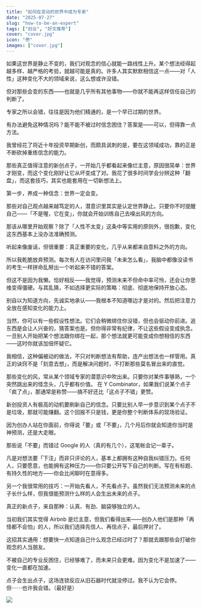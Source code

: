 ```yaml
---
title: "如何在变动的世界中成为专家"
date: "2025-07-27"
slug: "how-to-be-an-expert"
tags: ["创业", "好文推荐"]
cover: "cover.jpg"
icon: "😎"
images: ["cover.jpg"]
---
```

如果这世界是静止不变的，我们对观念的信心就能一路线性上升。某个想法经得起越多样、越严格的考验，就越可能是真的。许多人其实默默相信这一点——对「人性」这种变化不大的领域来说，这么想或许没错。



但对那些会变的东西——也就是几乎所有其他事物——你就不能再这样信任自己的判断了。



专家之所以会错，往往是因为他们精通的，是一个早已过期的世界。



有办法避免这种情况吗？能不能不被过时信念困住？答案是——可以，但得靠一点方法。



我曾经花了将近十年投资早期新创，而颇具讽刺的是，要在这领域成功，靠的正是不断砍掉重练信念的能力。



那些真正值得注意的新创点子，一开始几乎都看起来像烂主意，原因很简单：世界才刚变，而这个变化刚好让它从坏变成了对。我花了很多时间学会分辨这种「翻盘」，而这套技巧，其实也能套用在一切新想法上。



第一步，养成一种信念：世界一定会变。



那些对自己观点越来越笃定的人，潜意识里其实是认定世界静止。只要你不时提醒自己——「不是喔，它在变」，你就会开始训练自己去嗅出风的方向。



那该从哪里开始观察？除了「人性不太变」这条中等实用的原则外，很抱歉，变化这东西基本上没办法准确预测。



听起来像废话，但很重要：真正重要的变化，几乎从来都来自意料之外的方向。



所以我乾脆放弃预测。每次有人在访问里问我「未来怎么看」，我脑中都像没读书的考生一样拼命乱掰出一个听起来不错的答案。



但这不是因为我懒。恰好相反——我觉得，预测未来不但命中率可怜，还会让你思维变得僵硬。与其乱猜，不如选择更实际的策略：彻底、彻底地保持开放心态。



别自以为知道方向，先诚实地承认——我根本不知道哪边才是对的。然后把注意力全放在感知变化的能力上。



当然，你可以有一些假设性想法。它们会稍微绑住你没错，但也会驱动你前进。追东西是会让人兴奋的，猜答案也是。但你得非常有纪律，不让这些假设变成执念。
一旦别人开始把某个想法跟你绑在一起，那个想法就更可能变成你想相信的东西——这时你就该加倍怀疑它。



我相信，这种偏被动的做法，不只对判断想法有帮助，连产出想法也一样管用。真正的诀窍不是「刻意去想」，而是解决问题时，不打断那些莫名冒出来的直觉。



那些变化的风，常从某个领域专家的潜意识中吹出来。只要你对某件事够熟，一个突然跳出来的怪念头，几乎都有价值。
在 Y Combinator，如果我们说某个点子「疯了点」，那通常是称赞——搞不好还比「这点子不错」更赞。



新创投资人有极高的动机要刷新自己的信念。只要比别人早一步意识到某个点子不是垃圾，那就可能赚翻。这个回报不只是钱，更是你整个判断体系的现场验证。



因为创办人站在你面前，你得说「要」或「不要」，几个月后你就会知道你当时是神预测，还是大走眼。



那些说「不要」而错过 Google 的人（真的有几个），这笔帐会记一辈子。



凡是对想法要「下注」而非只评论的人，基本上都拥有这种自我纠错压力。任何人，只要愿意，也能拥有这种压力——你只要公开写下自己的判断。写在有标题、有持久性的地方——你会比闲聊时在意得多。



另一个我很常用的技巧：一开始先看人，不先看点子。虽然我们无法预测未来的点子长什么样，但我很能预测什么样的人会生出未来的点子。



真正的新点子，来自那种：认真、有劲、脑袋够独立的人。



当初我们其实觉得 Airbnb 是烂主意，但我们看得出来——创办人他们是那种「再怪都不会怕」的人，所以我们选择先信人、再信点子，最后押对了。



这招其实通用：想要快一点知道自己什么观念已经过时了？那就去跟那些会打破你观念的人当朋友。



不被自己的专业反困住，已经够难了，而未来只会更难。因为变化不是加速了——变化一直都在加速。



点子会生出点子，这场连锁反应从旧石器时代就没停过。我不认为它会停。
但⋯⋯也许我会错。（最好是）




![](https://prod-files-secure.s3.us-west-2.amazonaws.com/112d0858-5090-4d34-a606-b75eb8d65fd2/46476355-9cf3-4e99-9b7a-3531bc426380/1000202064.png?X-Amz-Algorithm=AWS4-HMAC-SHA256&X-Amz-Content-Sha256=UNSIGNED-PAYLOAD&X-Amz-Credential=ASIAZI2LB4662YF27LPQ%2F20250803%2Fus-west-2%2Fs3%2Faws4_request&X-Amz-Date=20250803T032206Z&X-Amz-Expires=3600&X-Amz-Security-Token=IQoJb3JpZ2luX2VjEOr%2F%2F%2F%2F%2F%2F%2F%2F%2F%2FwEaCXVzLXdlc3QtMiJHMEUCIQCG7qjw0Two2sm5mXHVbUl0MbKQ1ADkG9wTuKWynVG2vgIgTvw6v2ElhG1%2FIllqG3uKWGDJ%2FWGlggT70xCPq4fwPqAq%2FwMIIxAAGgw2Mzc0MjMxODM4MDUiDPPrNyLXR7ZAXBaJxircA973b9frdrCgTpAazJJ86qpBUO9fJ4%2BpoHRVFkiVCcfWcemU%2B%2BVaWsTO4FanIdQGw8KHTQRIUQ%2F0gOToQo8ZpC47J5XefhAGDbtyAyGdzPRhHM7CLsgu1pFLV2Xu4yrJ7XAL0gE5V0ZBtwaeqH0EJ4cErTl7HI%2BV%2B1EroebOq%2BZWec8R3mjHjFdwy2zyUZxt0FaB4fChI8RD4sjzAsJwlIdnTIDN3kHPV4Ix321QyiACAmhlARePAiKUqsavEjPbU%2FWRy%2B2C5XfUoDMdgz7puc55W20%2FPJHGulF7pv3zb5u0KkOA7ZkJJc1qAF%2FVHeq7NaB47jzpIBrzu%2BiSbzsMRE%2B2g35S%2BJRHQ%2BtGw3HMlfg0qnlu1iEiQhy3Fz8yFBCHJerjfsZv0sJ4OETDfxWsdTMQq4LLeYPlllsevRD3ZYxxMAGnf8qYCDjFIkuZ5gY9MuFbr6KS3C1EHODbZFCI3WvdzkKb4OFxqBq1OpfTK%2B9%2BROvo1l6DHvmiGSN5tLYI80clQ%2FZfunqAFdJcdfu6hHZvMck2CZOR1B87PLXRI5d5Y5gttW1S6b6%2FrQuZv538sacYGQu2IwDa2V0SjxqTDXvDuoLAMsb2nmIs4p%2BaXGsCutj53L0U8aaeXE1uMJ%2BJu8QGOqUBCkCRXZi9u0J%2B3qqpnTfNvoDIZ1Nqff62hMSXB6Yx2yfRyllob6yuwic6ag9M3hx9bz%2Bg3sVMm8Y%2FZDbR4KTLgoJBXYKV%2BGBMDQIJQYguLOrMv10XePr3pNuYsVHfOfd0yuaQn7LtZ6XzhXOXAbNuxaoOWI%2FXDhOhz50CtjhwDYtPZXnfmlkAKegwBh5vnEsyCTzqXdZB88k%2FoP%2B64GJQb87bcfG2&X-Amz-Signature=0af52823071fe40c0837c61e0a325e9139c7595aca1f6891010fd69f3becea83&X-Amz-SignedHeaders=host&x-amz-checksum-mode=ENABLED&x-id=GetObject)

